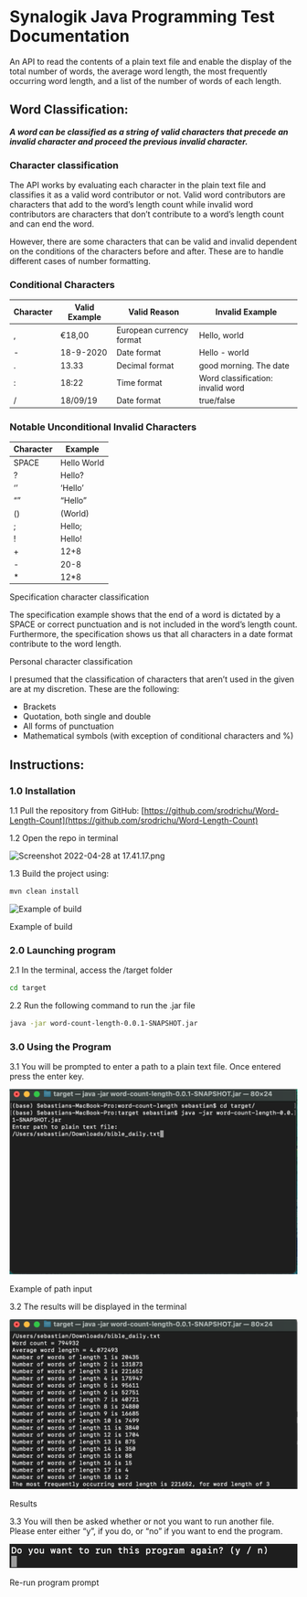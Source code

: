 # Synalogik Java Programming Test Documentation

An API to read the contents of a plain text file and enable the display of the total number of words, the average word length, the most frequently occurring word length, and a list of the number of words of each length.

## Word Classification:

***A word can be classified as a string of valid characters that precede an invalid character and proceed the previous invalid character.***

### Character classification

The API works by evaluating each character in the plain text file and classifies it as a valid word contributor or not. Valid word contributors are characters that add to the word’s length count while invalid word contributors are characters that don’t contribute to a word’s length count and can end the word. 

However, there are some characters that can be valid and invalid dependent on the conditions of the characters before and after. These are to handle different cases of number formatting.

### Conditional Characters

| Character | Valid Example | Valid Reason | Invalid Example |
| --- | --- | --- | --- |
| , | €18,00 | European currency format | Hello, world |
| - | 18-9-2020 | Date format | Hello - world |
| . | 13.33 | Decimal format | good morning. The date |
| : | 18:22 | Time format | Word classification: invalid word |
| / | 18/09/19 | Date format | true/false  |

### Notable Unconditional Invalid Characters

| Character | Example |
| --- | --- |
| SPACE | Hello World |
| ? | Hello? |
| ‘’ | ‘Hello’ |
| “” | “Hello” |
| () | (World) |
| ; | Hello; |
| ! | Hello! |
| + | 12+8 |
| - | 20-8 |
| * | 12*8 |

Specification character classification

The specification example shows that the end of a word is dictated by a SPACE or correct punctuation and is not included in the word’s length count. Furthermore, the specification shows us that all characters in a date format contribute to the word length.

Personal character classification

I presumed that the classification of characters that aren’t used in the given are at my discretion. These are the following:

- Brackets
- Quotation, both single and double
- All forms of punctuation
- Mathematical symbols (with exception of conditional characters and %)

## Instructions:

### 1.0 Installation

1.1 Pull the repository from GitHub: [https://github.com/srodrichu/Word-Length-Count](https://github.com/srodrichu/Word-Length-Count)

1.2 Open the repo in terminal

![Screenshot 2022-04-28 at 17.41.17.png](Synalogik%20Java%20Programming%20Test%20Documentation%20480ea8e44f834007abae4877e4178b56/Screenshot_2022-04-28_at_17.41.17.png)

1.3 Build the project using:

```bash
mvn clean install
```

![Example of build](Synalogik%20Java%20Programming%20Test%20Documentation%20480ea8e44f834007abae4877e4178b56/Untitled.png)

Example of build

### 2.0 Launching program

2.1 In the terminal, access the /target folder

```bash
cd target
```

2.2 Run the following command to run the .jar file

```bash
java -jar word-count-length-0.0.1-SNAPSHOT.jar
```

### 3.0 Using the Program

3.1 You will be prompted to enter a path to a plain text file. Once entered press the enter key.

![Example of path input](READMEimgs/Untitled%201.png)

Example of path input

3.2 The results will be displayed in the terminal

![Results](READMEimgs/Untitled%202.png)

Results

3.3 You will then be asked whether or not you want to run another file. Please enter either “y”, if you do, or “no” if you want to end the program.

![Re-run program prompt](READMEimgs/Untitled%203.png)

Re-run program prompt